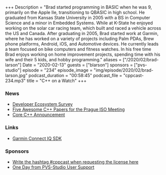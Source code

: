 +++
Description = "Brad started programming in BASIC when he was 9, primarily on the Apple IIe, transitioning to QBASIC in high school.  He graduated from Kansas State University in 2005 with a BS in Computer Science and a minor in Embedded Systems.  While at K-State he enjoyed working on the solar car racing team, which built and raced a vehicle across the US and Canada. After graduating in 2005, Brad started work at Garmin, where he has worked on a variety of projects including Palm PDAs, Brew phone platforms, Android, iOS, and Automotive devices.  He currently leads a team focused on bike computers and fitness watches.  In his free time Brad enjoys working on home improvement projects, spending time with his wife and their 5 kids, and hobby programming."
aliases = ["/2020/02/brad-larson"]
Date = "2020-02-13"
guests = ["blarson"]
sponsors = ["pvs-studio"]
episode = "234"
episode_image = "img/episode/2020/02/brad-larson.jpg"
podcast_duration = "00:58:45"
podcast_file = "cppcast-234.mp3"
title = "C++ on a Watch"
+++

### News ###

 - [Developer Ecosystem Survey](https://surveys.jetbrains.com/s3/a18-developer-ecosystem-survey-2020)
 - [Five Awesome C++ Papers for the Prague ISO Meeting](https://www.bfilipek.com/2020/02/prague.html)
 - [Core C++ Announcement](https://corecpp.org/speakers/)

### Links ###

 - [Garmin Connect IQ SDK](https://developer.garmin.com/connect-iq/)

### Sponsors ###

- [Write the hashtag #cppcast when requesting the license here](https://www.viva64.com/en/pvs-studio-download/)
- [One Day from PVS-Studio User Support](https://www.viva64.com/en/b/0671/)
